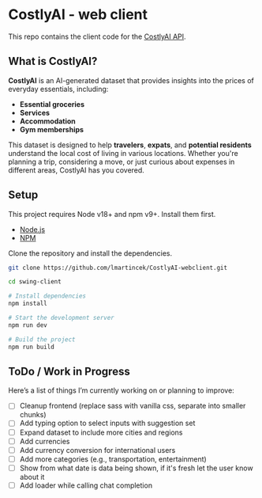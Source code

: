 # CostlyAI - web client
This repo contains the client code for the [CostlyAI API](https://github.com/lmartincek/CostlyAI).

## What is CostlyAI?
**CostlyAI** is an AI-generated dataset that provides insights into the prices of everyday essentials, including:

- **Essential groceries**
- **Services**
- **Accommodation**
- **Gym memberships**

This dataset is designed to help **travelers**, **expats**, and **potential residents** understand the local cost of living in various locations. Whether you're planning a trip, considering a move, or just curious about expenses in different areas, CostlyAI has you covered.

## Setup
This project requires Node v18+ and npm v9+. Install them first.

- [Node.js](https://nodejs.org/en/)
- [NPM](https://www.npmjs.com/package/npm)

Clone the repository and install the dependencies.
```bash
git clone https://github.com/lmartincek/CostlyAI-webclient.git

cd swing-client

# Install dependencies
npm install

# Start the development server
npm run dev

# Build the project
npm run build
```

## ToDo / Work in Progress
Here’s a list of things I’m currently working on or planning to improve:
- [ ] Cleanup frontend (replace sass with vanilla css, separate into smaller chunks)
- [ ] Add typing option to select inputs with suggestion set
- [ ] Expand dataset to include more cities and regions
- [ ] Add currencies
- [ ] Add currency conversion for international users
- [ ] Add more categories (e.g., transportation, entertainment)
- [ ] Show from what date is data being shown, if it's fresh let the user know about it
- [ ] Add loader while calling chat completion